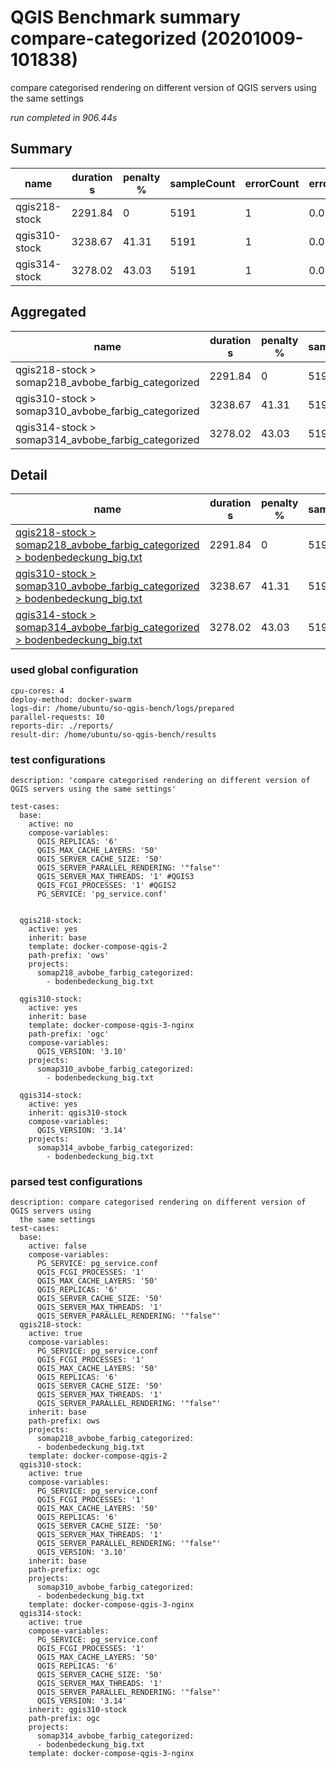 # QGIS Benchmark summary compare-categorized (20201009-101838)


compare categorised rendering on different version of QGIS servers using the same settings

_run completed in 906.44s_

## Summary
| name          |   duration s |   penalty % |   sampleCount |   errorCount |   errorPct |
|---------------|--------------|-------------|---------------|--------------|------------|
| qgis218-stock |      2291.84 |        0    |          5191 |            1 |       0.02 |
| qgis310-stock |      3238.67 |       41.31 |          5191 |            1 |       0.02 |
| qgis314-stock |      3278.02 |       43.03 |          5191 |            1 |       0.02 |

## Aggregated
| name                                               |   duration s |   penalty % |   sampleCount |   errorCount |   errorPct |
|----------------------------------------------------|--------------|-------------|---------------|--------------|------------|
| qgis218-stock > somap218_avbobe_farbig_categorized |      2291.84 |        0    |          5191 |            1 |       0.02 |
| qgis310-stock > somap310_avbobe_farbig_categorized |      3238.67 |       41.31 |          5191 |            1 |       0.02 |
| qgis314-stock > somap314_avbobe_farbig_categorized |      3278.02 |       43.03 |          5191 |            1 |       0.02 |

## Detail
| name                                                                                                                                                                                                                               |   duration s |   penalty % |   sampleCount |   errorCount |   errorPct |   meanResTime |   medianResTime |   minResTime |   maxResTime |   pct1ResTime |   pct2ResTime |   pct3ResTime |   throughput |   receivedKBytesPerSec |   sentKBytesPerSec |
|------------------------------------------------------------------------------------------------------------------------------------------------------------------------------------------------------------------------------------|--------------|-------------|---------------|--------------|------------|---------------|-----------------|--------------|--------------|---------------|---------------|---------------|--------------|------------------------|--------------------|
| [qgis218-stock > somap218_avbobe_farbig_categorized > bodenbedeckung_big.txt](../results/details/compare-categorized/20201009-101838/qgis218-stock/somap218_avbobe_farbig_categorized/bodenbedeckung_big.txt/dashboard/index.html) |      2291.84 |        0    |          5191 |            1 |  0.0192641 |       441.502 |             232 |           17 |        21805 |           686 |         996.6 |       4718.92 |      22.243  |                5765.09 |           10.0299  |
| [qgis310-stock > somap310_avbobe_farbig_categorized > bodenbedeckung_big.txt](../results/details/compare-categorized/20201009-101838/qgis310-stock/somap310_avbobe_farbig_categorized/bodenbedeckung_big.txt/dashboard/index.html) |      3238.67 |       41.31 |          5191 |            1 |  0.0192641 |       623.901 |             348 |           20 |        20760 |          1041 |        1716.6 |       7960.6  |      15.9335 |                4252.08 |            7.18478 |
| [qgis314-stock > somap314_avbobe_farbig_categorized > bodenbedeckung_big.txt](../results/details/compare-categorized/20201009-101838/qgis314-stock/somap314_avbobe_farbig_categorized/bodenbedeckung_big.txt/dashboard/index.html) |      3278.02 |       43.03 |          5191 |            1 |  0.0192641 |       631.482 |             352 |           16 |        21262 |          1066 |        1782.8 |       8048.56 |      15.7547 |                4204.28 |            7.10417 |

### used global configuration

```
cpu-cores: 4
deploy-method: docker-swarm
logs-dir: /home/ubuntu/so-qgis-bench/logs/prepared
parallel-requests: 10
reports-dir: ./reports/
result-dir: /home/ubuntu/so-qgis-bench/results

```
### test configurations

```
description: 'compare categorised rendering on different version of QGIS servers using the same settings'

test-cases:
  base:
    active: no
    compose-variables:
      QGIS_REPLICAS: '6'
      QGIS_MAX_CACHE_LAYERS: '50'
      QGIS_SERVER_CACHE_SIZE: '50'
      QGIS_SERVER_PARALLEL_RENDERING: '"false"'
      QGIS_SERVER_MAX_THREADS: '1' #QGIS3
      QGIS_FCGI_PROCESSES: '1' #QGIS2
      PG_SERVICE: 'pg_service.conf'


  qgis218-stock:
    active: yes
    inherit: base
    template: docker-compose-qgis-2
    path-prefix: 'ows'
    projects:
      somap218_avbobe_farbig_categorized:
        - bodenbedeckung_big.txt

  qgis310-stock:
    active: yes
    inherit: base
    template: docker-compose-qgis-3-nginx
    path-prefix: 'ogc'
    compose-variables:
      QGIS_VERSION: '3.10'
    projects:
      somap310_avbobe_farbig_categorized:
        - bodenbedeckung_big.txt

  qgis314-stock:
    active: yes
    inherit: qgis310-stock
    compose-variables:
      QGIS_VERSION: '3.14'
    projects:
      somap314_avbobe_farbig_categorized:
        - bodenbedeckung_big.txt

```
### parsed test configurations

```
description: compare categorised rendering on different version of QGIS servers using
  the same settings
test-cases:
  base:
    active: false
    compose-variables:
      PG_SERVICE: pg_service.conf
      QGIS_FCGI_PROCESSES: '1'
      QGIS_MAX_CACHE_LAYERS: '50'
      QGIS_REPLICAS: '6'
      QGIS_SERVER_CACHE_SIZE: '50'
      QGIS_SERVER_MAX_THREADS: '1'
      QGIS_SERVER_PARALLEL_RENDERING: '"false"'
  qgis218-stock:
    active: true
    compose-variables:
      PG_SERVICE: pg_service.conf
      QGIS_FCGI_PROCESSES: '1'
      QGIS_MAX_CACHE_LAYERS: '50'
      QGIS_REPLICAS: '6'
      QGIS_SERVER_CACHE_SIZE: '50'
      QGIS_SERVER_MAX_THREADS: '1'
      QGIS_SERVER_PARALLEL_RENDERING: '"false"'
    inherit: base
    path-prefix: ows
    projects:
      somap218_avbobe_farbig_categorized:
      - bodenbedeckung_big.txt
    template: docker-compose-qgis-2
  qgis310-stock:
    active: true
    compose-variables:
      PG_SERVICE: pg_service.conf
      QGIS_FCGI_PROCESSES: '1'
      QGIS_MAX_CACHE_LAYERS: '50'
      QGIS_REPLICAS: '6'
      QGIS_SERVER_CACHE_SIZE: '50'
      QGIS_SERVER_MAX_THREADS: '1'
      QGIS_SERVER_PARALLEL_RENDERING: '"false"'
      QGIS_VERSION: '3.10'
    inherit: base
    path-prefix: ogc
    projects:
      somap310_avbobe_farbig_categorized:
      - bodenbedeckung_big.txt
    template: docker-compose-qgis-3-nginx
  qgis314-stock:
    active: true
    compose-variables:
      PG_SERVICE: pg_service.conf
      QGIS_FCGI_PROCESSES: '1'
      QGIS_MAX_CACHE_LAYERS: '50'
      QGIS_REPLICAS: '6'
      QGIS_SERVER_CACHE_SIZE: '50'
      QGIS_SERVER_MAX_THREADS: '1'
      QGIS_SERVER_PARALLEL_RENDERING: '"false"'
      QGIS_VERSION: '3.14'
    inherit: qgis310-stock
    path-prefix: ogc
    projects:
      somap314_avbobe_farbig_categorized:
      - bodenbedeckung_big.txt
    template: docker-compose-qgis-3-nginx

```